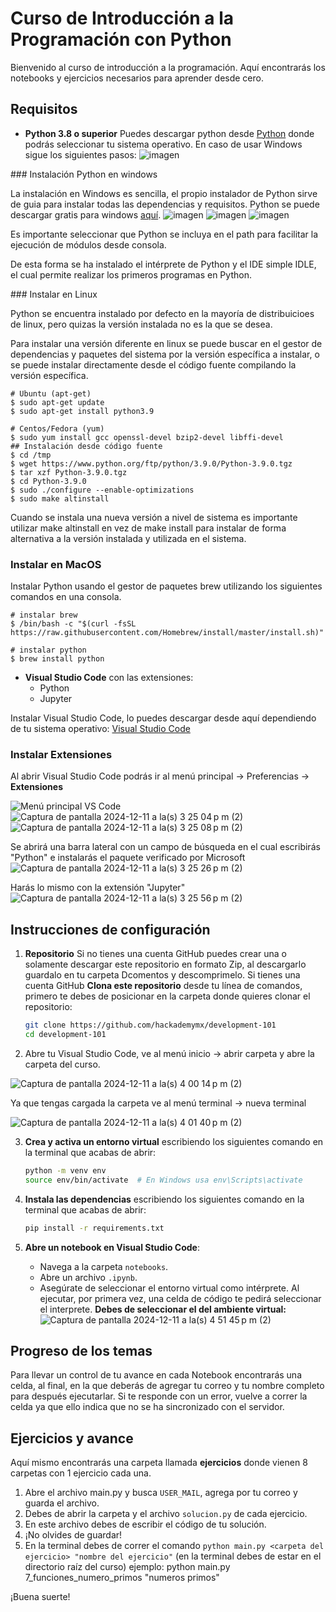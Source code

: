# Curso de Introducción a la Programación con Python

Bienvenido al curso de introducción a la programación. Aquí encontrarás los notebooks y ejercicios necesarios para aprender desde cero.

## Requisitos
- **Python 3.8 o superior**
Puedes descargar python desde [Python](https://www.python.org/downloads/) donde podrás seleccionar tu sistema operativo.
En caso de usar Windows sigue los siguientes pasos:
![imagen](https://github.com/user-attachments/assets/e1263869-975b-498c-a3c9-1c2381a926ff)

### Instalación Python en windows

La instalación en Windows es sencilla, el propio instalador de Python sirve de guia para instalar todas las dependencias y requisitos. Python se puede descargar gratis para windows [aquí](https://www.python.org/downloads/windows/).
![imagen](https://github.com/user-attachments/assets/6524ea13-5456-4345-ab75-5a8b0048b192)
![imagen](https://github.com/user-attachments/assets/c8fbfcc1-a26e-452b-9b4b-12989a6a628a)
![imagen](https://github.com/user-attachments/assets/c9ee8c07-2d4c-4232-b64d-c5b6ddb65ce9)

Es importante seleccionar que Python se incluya en el path para facilitar la ejecución de módulos desde consola.

De esta forma se ha instalado el intérprete de Python y el IDE simple IDLE, el cual permite realizar los primeros programas en Python.

### Instalar en Linux

Python se encuentra instalado por defecto en la mayoría de distribuicioes de linux, pero quizas la versión instalada no es la que se desea.

Para instalar una versión diferente en linux se puede buscar en el gestor de dependencias y paquetes del sistema por la versión específica a instalar, o se puede instalar directamente desde el código fuente compilando la versión específica.

```
# Ubuntu (apt-get)
$ sudo apt-get update
$ sudo apt-get install python3.9

# Centos/Fedora (yum)
$ sudo yum install gcc openssl-devel bzip2-devel libffi-devel
## Instalación desde código fuente
$ cd /tmp
$ wget https://www.python.org/ftp/python/3.9.0/Python-3.9.0.tgz
$ tar xzf Python-3.9.0.tgz
$ cd Python-3.9.0
$ sudo ./configure --enable-optimizations
$ sudo make altinstall
```
Cuando se instala una nueva versión a nivel de sistema es importante utilizar make altinstall en vez de make install para instalar de forma alternativa a la versión instalada y utilizada en el sistema.

### Instalar en MacOS
Instalar Python usando el gestor de paquetes brew utilizando los siguientes comandos en una consola.

```
# instalar brew
$ /bin/bash -c "$(curl -fsSL https://raw.githubusercontent.com/Homebrew/install/master/install.sh)"

# instalar python
$ brew install python
```
- **Visual Studio Code** con las extensiones:
  - Python
  - Jupyter

Instalar Visual Studio Code, lo puedes descargar desde aquí dependiendo de tu sistema operativo: [Visual Studio Code](https://code.visualstudio.com/download)

### Instalar Extensiones
Al abrir Visual Studio Code podrás ir al menú principal -> Preferencias -> **Extensiones**

![Menú principal VS Code](https://github.com/user-attachments/assets/eb7076c2-91a2-484a-9678-f26a79d6421a)
![Captura de pantalla 2024-12-11 a la(s) 3 25 04 p m  (2)](https://github.com/user-attachments/assets/98cfa4ed-4330-4294-90b1-a109060533c0)
![Captura de pantalla 2024-12-11 a la(s) 3 25 08 p m  (2)](https://github.com/user-attachments/assets/3eecffc2-3863-4847-98bf-0e18cb831aa9)

Se abrirá una barra lateral con un campo de búsqueda en el cual escribirás "Python" e instalarás el paquete verificado por Microsoft
![Captura de pantalla 2024-12-11 a la(s) 3 25 26 p m  (2)](https://github.com/user-attachments/assets/ba2940b2-ebda-435c-b4be-52346a44a4d4)

Harás lo mismo con la extensión "Jupyter"
![Captura de pantalla 2024-12-11 a la(s) 3 25 56 p m  (2)](https://github.com/user-attachments/assets/34e2c632-9414-4cfd-8fb7-b6ab3905cd7f)


## Instrucciones de configuración
1. **Repositorio**
Si no tienes una cuenta GitHub puedes crear una o solamente descargar este repositorio en formato Zip, al descargarlo guardalo en tu carpeta Dcomentos y descomprimelo.
Si tienes una cuenta GitHub **Clona este repositorio** desde tu línea de comandos, primero te debes de posicionar en la carpeta donde quieres clonar el repositorio:
    ```bash
    git clone https://github.com/hackademymx/development-101
    cd development-101
    ```
2. Abre tu Visual Studio Code, ve al menú inicio -> abrir carpeta y abre la carpeta del curso.

![Captura de pantalla 2024-12-11 a la(s) 4 00 14 p m  (2)](https://github.com/user-attachments/assets/9fd9d903-5565-404c-b0d3-7e2c8a9d03b5)

Ya que tengas cargada la carpeta ve al menú terminal -> nueva terminal

![Captura de pantalla 2024-12-11 a la(s) 4 01 40 p m  (2)](https://github.com/user-attachments/assets/9bf908ea-733c-4d20-a356-663080e109fa)

3. **Crea y activa un entorno virtual** escribiendo los siguientes comando en la terminal que acabas de abrir:
    ```bash
    python -m venv env
    source env/bin/activate  # En Windows usa env\Scripts\activate
    ```

4. **Instala las dependencias** escribiendo los siguientes comando en la terminal que acabas de abrir:
    ```bash
    pip install -r requirements.txt
    ```

5. **Abre un notebook en Visual Studio Code**:
    - Navega a la carpeta `notebooks`.
    - Abre un archivo `.ipynb`.
    - Asegúrate de seleccionar el entorno virtual como intérprete.
      Al ejecutar, por primera vez, una celda de código te pedirá seleccionar el interprete.
      **Debes de seleccionar el del ambiente virtual:**
      ![Captura de pantalla 2024-12-11 a la(s) 4 51 45 p m  (2)](https://github.com/user-attachments/assets/faf884bf-53f7-4ce0-9b12-d9df014f5e74)


    


## Progreso de los temas
Para llevar un control de tu avance en cada Notebook encontrarás una celda, al final, en la que deberás de agregar tu correo y tu nombre completo para después ejecutarlar. 
Si te responde con un error, vuelve a correr la celda ya que ello indica que no se ha sincronizado con el servidor.


## Ejercicios y avance

Aquí mismo encontrarás una carpeta llamada **ejercicios** donde vienen 8 carpetas con 1 ejercicio cada una.

1. Abre el archivo main.py y busca `USER_MAIL`, agrega por tu correo y guarda el archivo.
2. Debes de abrir la carpeta y el archivo `solucion.py` de cada ejercicio.
3. En este archivo debes de escribir el código de tu solución.
4. ¡No olvides de guardar!
5. En la terminal debes de correr el comando `python main.py <carpeta del ejercicio> "nombre del ejercicio"` (en la terminal debes de estar en el directorio raíz del curso) ejemplo: python main.py 7_funciones_numero_primos "numeros primos" 

¡Buena suerte!

